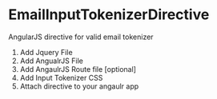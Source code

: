 # EmailInputTokenizerDirective
AngularJS directive for valid email tokenizer


1. Add Jquery File
2. Add AngualrJS File
3. Add AngaulrJS Route file [optional]
4. Add Input Tokenizer CSS
5. Attach directive to your angaulr app
